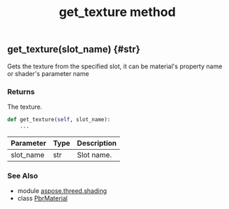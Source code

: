 ﻿---
title: get_texture method
second_title: Aspose.3D for Python via .NET API References
description: 
type: docs
weight: 50
url: /python-net/aspose.threed.shading/pbrmaterial/get_texture/
is_root: false
---

## get_texture(slot_name) {#str}

Gets the texture from the specified slot, it can be material's property name or shader's parameter name

### Returns 


The texture.


```python
def get_texture(self, slot_name):
    ...
```


| Parameter | Type | Description |
| :- | :- | :- |
| slot_name | str | Slot name. |



### See Also
* module [aspose.threed.shading](../../)
* class [PbrMaterial](/3d/python-net/aspose.threed.shading/pbrmaterial)

